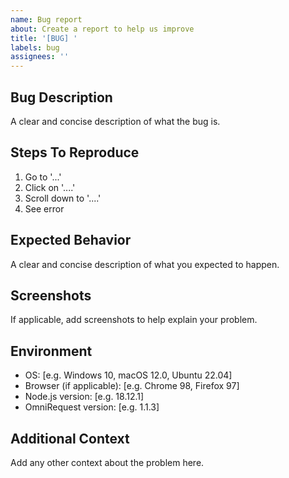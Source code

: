 ```yaml
---
name: Bug report
about: Create a report to help us improve
title: '[BUG] '
labels: bug
assignees: ''
---
```


## Bug Description
A clear and concise description of what the bug is.

## Steps To Reproduce
1. Go to '...'
2. Click on '....'
3. Scroll down to '....'
4. See error

## Expected Behavior
A clear and concise description of what you expected to happen.

## Screenshots
If applicable, add screenshots to help explain your problem.

## Environment
- OS: [e.g. Windows 10, macOS 12.0, Ubuntu 22.04]
- Browser (if applicable): [e.g. Chrome 98, Firefox 97]
- Node.js version: [e.g. 18.12.1]
- OmniRequest version: [e.g. 1.1.3]

## Additional Context
Add any other context about the problem here.
